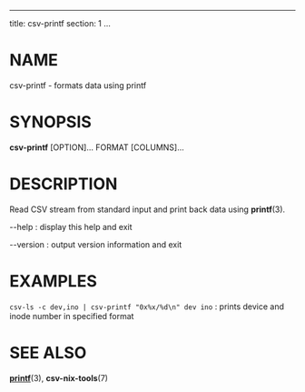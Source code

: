 <!--
SPDX-License-Identifier: BSD-3-Clause
Copyright 2021, Marcin Ślusarz <marcin.slusarz@gmail.com>
-->

---
title: csv-printf
section: 1
...

# NAME #

csv-printf - formats data using printf

# SYNOPSIS #

**csv-printf** [OPTION]... FORMAT [COLUMNS]...

# DESCRIPTION #

Read CSV stream from standard input and print back data using **printf**(3).

\--help
:   display this help and exit

\--version
:   output version information and exit

# EXAMPLES #

`csv-ls -c dev,ino | csv-printf "0x%x/%d\n" dev ino`
:   prints device and inode number in specified format

# SEE ALSO #

**[printf](http://www.cplusplus.com/reference/cstdio/printf/)**(3),
**csv-nix-tools**(7)
